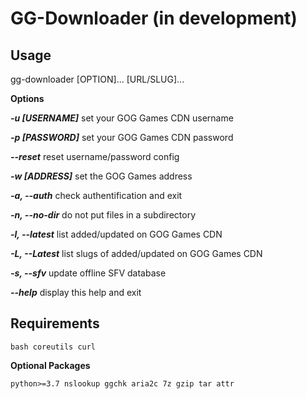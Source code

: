 # GG-Downloader (in development)

## Usage
gg-downloader [OPTION]... [URL/SLUG]...

**Options**

***-u [USERNAME]*** set your GOG Games CDN username

***-p [PASSWORD]*** set your GOG Games CDN password

***--reset*** reset username/password config

***-w [ADDRESS]*** set the GOG Games address

***-a, --auth*** check authentification and exit

***-n, --no-dir*** do not put files in a subdirectory

***-l, --latest*** list added/updated on GOG Games CDN

***-L, --Latest*** list slugs of added/updated on GOG Games CDN

***-s, --sfv*** update offline SFV database

***--help*** display this help and exit

## Requirements
`bash coreutils curl`

**Optional Packages**

`python>=3.7 nslookup ggchk aria2c 7z gzip tar attr`
